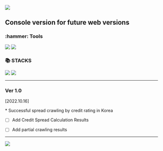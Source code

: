 <img src="https://capsule-render.vercel.app/api?type=waving&color=auto&height=100&section=header&text=FinanceInfoConsole&fontSize=30" />

## Console version for future web versions

<div align=left><h3>:hammer: Tools</h3></div>
<div align=left>
  <img src="https://img.shields.io/badge/Eclipse IDE-2C2255?style=flat&logo=Eclipse IDE&logoColor=white"/>
  <img src="https://img.shields.io/badge/github-181717?style=flat&logo=github&logoColor=white">
</div>

<div align=left><h3>📚 STACKS</h3></div>
<div align=left>
  <img src="https://img.shields.io/badge/Java-007396?style=flat&logo=Java&logoColor=white">
  <img src="https://img.shields.io/badge/Spring-6DB33F?style=flat&logo=Spring&logoColor=white"/>
</div>

***

<h3>Ver 1.0</h3>


[2022.10.16]
<div>
* Successful spread crawling by credit rating in Korea
</div>

- [ ] Add Credit Spread Calculation Results

- [ ] Add partial crawling results

***

<img src="https://user-images.githubusercontent.com/115405092/196025362-2ee6150d-745c-4cc8-bb1f-4fb5cf3fda86.png">
